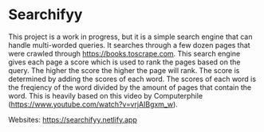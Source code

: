 # Searchifyy
This project is a work in progress, but it is a simple search engine that can handle multi-worded queries. It searches through a few dozen pages that were crawled through https://books.toscrape.com. This search engine gives each page a score which is used to rank the pages based on the query. The higher the score the higher the page will rank. The score is determined by adding the scores of each word. The scores of each word is the freqiency of the word divided by the amount of pages that contain the word. This is heavily based on this video by Computerphile (https://www.youtube.com/watch?v=vrjAIBgxm_w).

Websites: https://searchifyy.netlify.app

